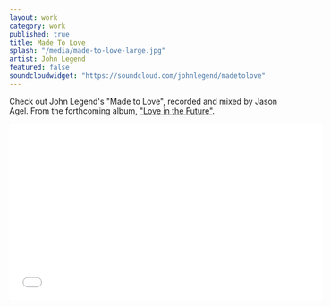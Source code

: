 ```yaml
---
layout: work
category: work
published: true
title: Made To Love
splash: "/media/made-to-love-large.jpg"
artist: John Legend
featured: false
soundcloudwidget: "https://soundcloud.com/johnlegend/madetolove"
---
```


Check out John Legend's "Made to Love", recorded and mixed by Jason Agel.  From the forthcoming album, <a href="//www.johnlegend.com" target="_blank">"Love in the Future"</a>. 

<iframe width="560" height="315" src="//www.youtube-nocookie.com/embed/nRpjsFcb2uo?rel=0" frameborder="0" allowfullscreen></iframe> 